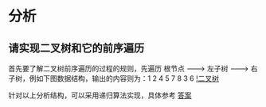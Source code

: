 # 分析
## 请实现二叉树和它的前序遍历
首先要了解二叉树前序遍历的过程的规则，先遍历 根节点 ---> 左子树 ---> 右子树，例如下图数据结构，输出的内容则为：1 2 4 5 7 8 3 6
[!二叉树](../../资料/二叉树.png)

针对以上分析结构，可以采用递归算法实现，具体参考 [答案](./index.js)
